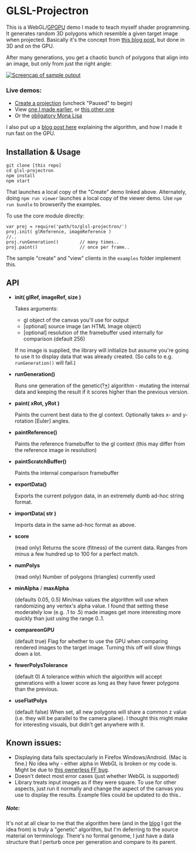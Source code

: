 GLSL-Projectron
================

This is a WebGL/[GPGPU](http://en.wikipedia.org/wiki/General-purpose_computing_on_graphics_processing_units) demo I made to teach myself shader programming. It generates random 3D polygons which resemble a given target image when projected. Basically it's the concept from [this blog post][alsing], but done in 3D and on the GPU.

After many generations, you get a chaotic bunch of polygons that align into an image, but only from just the right angle:

[![Screencap of sample output](../gh-pages/img/lena_200.gif?raw=true "Sample output")](http://andyhall.github.io/glsl-projectron/viewer.html)

### Live demos:
* [Create a projection](http://andyhall.github.io/glsl-projectron/) (uncheck "Paused" to begin)
* View [one I made earlier](http://andyhall.github.io/glsl-projectron/viewer.html), or [this other one](http://andyhall.github.io/glsl-projectron/viewer_vermeer.html)
* Or the [obligatory Mona Lisa](http://andyhall.github.io/glsl-projectron/viewer_mona.html)

I also put up a [blog post here](http://aphall.com/2014/12/glsl-projectron/) explaining the algorithm, and how I made it run fast on the GPU.

## Installation & Usage

    git clone [this repo]
    cd glsl-projectron
    npm install
    npm start

That launches a local copy of the "Create" demo linked above. Alternately, doing `npm run viewer` launches a local copy of the viewer demo. Use `npm run bundle` to browserify the examples.

To use the core module directly:

    var proj = require('path/to/glsl-projectron/')
    proj.init( glReference, imageReference )
    //..
    proj.runGeneration()        // many times..
    proj.paint()                // once per frame..

The sample "create" and "view" clients in the `examples` folder implement this.

## API

* **init( glRef, imageRef, size )**

  Takes arguments:
  * gl object of the canvas you'll use for output
  * [optional] source image (an HTML Image object)
  * [optional] resolution of the framebuffer used internally for comparison (default 256)

  If no image is supplied, the library will initialize but assume you're going to use it to display data that was already created. (So calls to e.g. `runGeneration()` will fail.)

* **runGeneration()**

  Runs one generation of the genetic(?[*](#note)) algorithm - mutating the internal data and keeping the result if it scores higher than the previous version.

* **paint( xRot, yRot )**

  Paints the current best data to the gl context. Optionally takes x- and y-rotation [Euler] angles.

* **paintReference()** 

  Paints the reference framebuffer to the gl context (this may differ from the reference image in resolution)

* **paintScratchBuffer()**
  
  Paints the internal comparison framebuffer

* **exportData()**

  Exports the current polygon data, in an extremely dumb ad-hoc string format.

* **importData( str )**

  Imports data in the same ad-hoc format as above.

* **score**

  (read only) Returns the score (fitness) of the current data. Ranges from minus a few hundred up to 100 for a perfect match.

* **numPolys**

  (read only) Number of polygons (triangles) currently used

* **minAlpha** / **maxAlpha**

  (defaults 0.05, 0.5) Min/max values the algorithm will use when randomizing any vertex's alpha value. I found that setting these moderately low (e.g. .1 to .5) made images get more interesting more quickly than just using the range 0..1.

* **compareonGPU**

  (default true) Flag for whether to use the GPU when comparing rendered images to the target image. Turning this off will slow things down a lot.

* **fewerPolysTolerance**

  (default 0) A tolerance within which the algorithm will accept generations with a lower score as long as they have fewer polygons than the previous. 

* **useFlatPolys**

  (default false) When set, all new polygons will share a common z value (i.e. they will be parallel to the camera plane). I thought this might make for interesting visuals, but didn't get anywhere with it.

## Known issues:

* Displaying data fails spectacularly in Firefox Windows/Android. (Mac is fine.) No idea why - either alpha in WebGL is broken or my code is. Might be due to [this ownerless FF bug](https://bugzilla.mozilla.org/show_bug.cgi?id=687062).
* Doesn't detect most error cases (just whether WebGL is supported)
* Library treats input images as if they were square. To use for other aspects, just run it normally and change the aspect of the canvas you use to display the results. Example files could be updated to do this..

##### Note:
It's not at all clear to me that the algorithm here (and in the [blog][alsing] I got the idea from) is truly a "genetic" algorithm, but I'm deferring to the source material on terminology. There's no formal genome, I just have a data structure that I perturb once per generation and compare to its parent.


[alsing]: http://rogeralsing.com/2008/12/07/genetic-programming-evolution-of-mona-lisa/  "Genetic Programming: Evolution of Mona Lisa"
